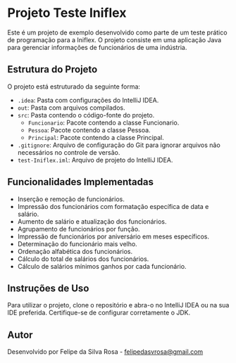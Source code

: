 # Projeto Teste Iniflex

Este é um projeto de exemplo desenvolvido como parte de um teste prático de programação para a Iniflex. O projeto consiste em uma aplicação Java para gerenciar informações de funcionários de uma indústria.

## Estrutura do Projeto

O projeto está estruturado da seguinte forma:

- `.idea`: Pasta com configurações do IntelliJ IDEA.
- `out`: Pasta com arquivos compilados.
- `src`: Pasta contendo o código-fonte do projeto.
  - `Funcionario`: Pacote contendo a classe Funcionario.
  - `Pessoa`: Pacote contendo a classe Pessoa.
  - `Principal`: Pacote contendo a classe Principal.
- `.gitignore`: Arquivo de configuração do Git para ignorar arquivos não necessários no controle de versão.
- `test-Iniflex.iml`: Arquivo de projeto do IntelliJ IDEA.

## Funcionalidades Implementadas

- Inserção e remoção de funcionários.
- Impressão dos funcionários com formatação específica de data e salário.
- Aumento de salário e atualização dos funcionários.
- Agrupamento de funcionários por função.
- Impressão de funcionários por aniversário em meses específicos.
- Determinação do funcionário mais velho.
- Ordenação alfabética dos funcionários.
- Cálculo do total de salários dos funcionários.
- Cálculo de salários mínimos ganhos por cada funcionário.

## Instruções de Uso

Para utilizar o projeto, clone o repositório e abra-o no IntelliJ IDEA ou na sua IDE preferida. Certifique-se de configurar corretamente o JDK.

## Autor

Desenvolvido por Felipe da Silva Rosa - felipedasvrosa@gmail.com
